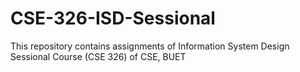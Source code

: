# CSE-326-ISD-Sessional
This repository contains assignments of Information System Design Sessional Course (CSE 326) of CSE, BUET
